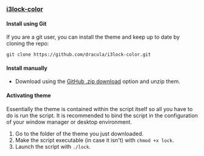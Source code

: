 ### [i3lock-color](https://github.com/Raymo111/i3lock-color)

#### Install using Git

If you are a git user, you can install the theme and keep up to date by cloning the repo:

    git clone https://github.com/dracula/i3lock-color.git

#### Install manually
* Download using the [GitHub .zip download](https://github.com/dracula/i3lock-color/archive/master.zip) option and unzip them.

#### Activating theme
Essentially the theme is contained within the script itself so all you have to do is run the script.
It is recommended to bind the script in the configuration of your window manager or desktop environment.

1.  Go to the folder of the theme you just downloaded.
1.  Make the script executable (in case it isn't) with `chmod +x lock`.
2.  Launch the script with `./lock`.

